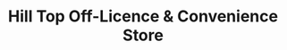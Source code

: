 ---
title: "Hill Top Off-Licence & Convenience Store"
url: /colchester/hill-top-off-licence-und-convenience-store/
shop: Lebensmittel
---